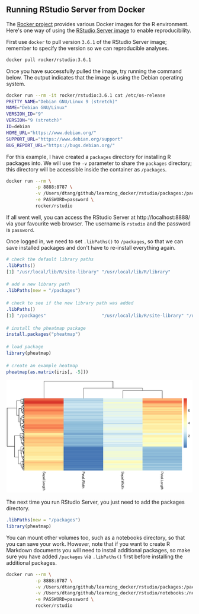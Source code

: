 ## Running RStudio Server from Docker

The [Rocker project](https://www.rocker-project.org/) provides various Docker images for the R environment. Here's one way of using the [RStudio Server image](https://hub.docker.com/r/rocker/rstudio/) to enable reproducibility.

First use `docker` to pull version `3.6.1` of the RStudio Server image; remember to specify the version so we can reproducible analyses.

```bash
docker pull rocker/rstudio:3.6.1
```

Once you have successfully pulled the image, try running the command below. The output indicates that the image is using the Debian operating system.

```bash
docker run --rm -it rocker/rstudio:3.6.1 cat /etc/os-release
PRETTY_NAME="Debian GNU/Linux 9 (stretch)"
NAME="Debian GNU/Linux"
VERSION_ID="9"
VERSION="9 (stretch)"
ID=debian
HOME_URL="https://www.debian.org/"
SUPPORT_URL="https://www.debian.org/support"
BUG_REPORT_URL="https://bugs.debian.org/"
```

For this example, I have created a `packages` directory for installing R packages into. We will use the `-v` parameter to share the `packages` directory; this directory will be accessible inside the container as `/packages`.

```bash
docker run --rm \
           -p 8888:8787 \
           -v /Users/dtang/github/learning_docker/rstudio/packages:/packages \
           -e PASSWORD=password \
           rocker/rstudio
```

If all went well, you can access the RStudio Server at http://localhost:8888/ via your favourite web browser. The username is `rstudio` and the password is `password`.

Once logged in, we need to set `.libPaths()` to `/packages`, so that we can save installed packages and don't have to re-install everything again.

```r
# check the default library paths
.libPaths()
[1] "/usr/local/lib/R/site-library" "/usr/local/lib/R/library"

# add a new library path
.libPaths(new = "/packages")

# check to see if the new library path was added
.libPaths()
[1] "/packages"                     "/usr/local/lib/R/site-library" "/usr/local/lib/R/library"

# install the pheatmap package
install.packages("pheatmap")

# load package
library(pheatmap)

# create an example heatmap
pheatmap(as.matrix(iris[, -5]))
```

![](iris.png)

The next time you run RStudio Server, you just need to add the packages directory.

```r
.libPaths(new = "/packages")
library(pheatmap)
```

You can mount other volumes too, such as a notebooks directory, so that you can save your work. However, note that if you want to create R Markdown documents you will need to install additional packages, so make sure you have added `/packages` via `.libPaths()` first before installing the additional packages.

```bash
docker run --rm \
           -p 8888:8787 \
           -v /Users/dtang/github/learning_docker/rstudio/packages:/packages \
           -v /Users/dtang/github/learning_docker/rstudio/notebooks:/notebooks \
           -e PASSWORD=password \
           rocker/rstudio
```

